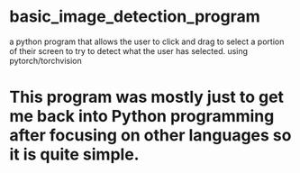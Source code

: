# basic_image_detection_program
a python program that allows the user to click and drag to select a portion of their screen to try to detect what the user has selected. using pytorch/torchvision
#


# This program was mostly just to get me back into Python programming after focusing on other languages so it is quite simple. 
